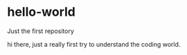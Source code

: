 # hello-world
Just the first repository 


hi there, just a really first try to understand the coding world.
